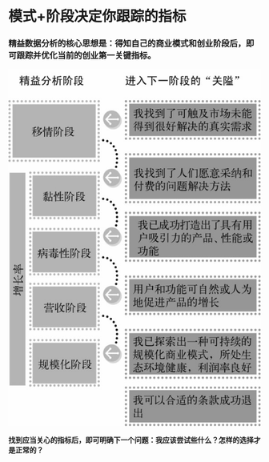 # 模式+阶段决定你跟踪的指标

### 精益数据分析的核心思想是：得知自己的商业模式和创业阶段后，即可跟踪并优化当前的创业第一关键指标。

![untitled](assets/untitled-1562652027001.png)

**找到应当关心的指标后，即可明确下一个问题：我应该尝试些什么？怎样的选择才是正常的？**